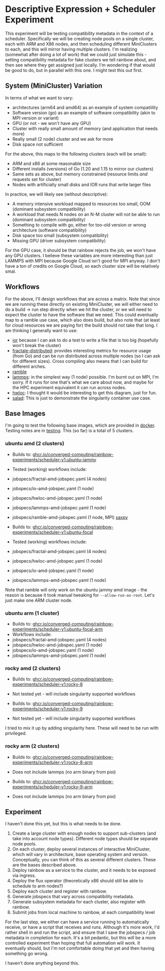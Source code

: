 # Descriptive Expression + Scheduler Experiment

This experiment will be testing compatibility metadata in the context of a scheduler. Specifically we will be creating node pools on a single cluster, each with ARM and X86 nodes, and then scheduling different MiniClusters to each, and this will mirror having multiple clusters. I'm realizing (somewhat after doing a lot of work) that we could just simulate this - setting compatibility metadata for fake clusters we tell rainbow about, and then see where they get assigned just locally. I'm wondering if that would be good to do, but in parallel with this one. I might test this out first.

## System (MiniCluster) Variation

In terms of what we want to vary:

 - architectures (arm64 and amd64) as an example of system compatiility
 - Software version (go) as an example of software compatibility (akin to MPI version or variant)
 - GPU (or not - we won't have any GPU)
 - Cluster with really small amount of memory (and application that needs more)
 - Really small (2 node) cluster and we ask for more
 - Disk space not sufficient
 
For the above, this maps to the following clusters (each will be small):

- ARM and x86 at some reasonable size
- Different installs (versions) of Go (1.20 and 1.15 to mirror our clusters)
- Same sets as above, but memory constrained (resource limits _and_ requests set for cluster)
- Nodes with artificially small disks and IOR runs that write larger files

In practice, we will likely see (without descriptive):

- A memory intensive workload mapped to resources too small, OOM (dominant subsystem compatibility)
- A workload that needs N nodes on an N-M cluster will not be able to run (dominant subsystem compatibility)
- Something to compile with go, either for too-old version or wrong architecture (software compatibility)
- Disk space too small (subsystem compatibility)
- Missing GPU (driver subsystem compatibility)

For the GPU case, it should be that rainbow rejects the job, we won't have any GPU clusters.
I believe these variables are more interesting than just LAMMPS with MPI because Google Cloud isn't good for MPI anyway.
I don't have a ton of credits on Google Cloud, so each cluster size will be relatively smal.

## Workflows

For the above, I'll design workflows that are across a matrix. Note that since we are running these directly on existing MiniCluster, we will either need to do a build -> run step directly when we hit the cluster, or we will need to expect the cluster to have the software that we need. This could eventually map to a ramble use case, which also does build, but also note that (at least for cloud resources we are paying for) the build should not take that long. I am thinking I generally want to use:

- [ior](https://github.com/hpc/ior) because I can ask to do a test to write a file that is too big (hopefully won't break the cluster)
- [fractale-distributed](https://github.com/converged-computing/fractale-distributed): provides interesting metrics for resource usage (from Go) and can be run distributed across multiple nodes (so I can ask for different sizes). Cross compiling also means that I can build for different arches.
- [ramble](https://github.com/LLNL/benchpark/blob/develop/.github/workflows/run.yml#L14)
- [lammps](jobspecs/lammps-amd-jobspec.yaml): in the simplest way (1 node) possible. I'm burnt out on MPI, I'm sorry. If it runs for one that's what we care about now, and maybe for the HPC experiment equivalent it can run across nodes.
- [hwloc](jobspecs/hwloc-amd-jobspec): I thought it would be interesting to get this diagram, just for fun.
- [salad](jobspecs/salad-amd-jobspec): This is just to demonstrate the singularity container use case.

## Base Images

I'm going to test the following base images, which are provided in [docker](docker).
Testing notes are in [testing](testing.md). This (so far) is a total of 5 clusters.

### ubuntu amd (2 clusters)

- Builds to: [ghcr.io/converged-computing/rainbow-experiments/scheduler-v1:ubuntu-jammy](./docker/ubuntu/Dockerfile.jammy)
- Tested (working) workflows include:
 - jobspecs/fractal-amd-jobspec.yaml (4 nodes)
 - jobspecs/io-amd-jobspec.yaml (1 node)
 - jobspecs/hwloc-amd-jobspec.yaml (1 node)
 - jobspecs/lammps-amd-jobspec.yaml (1 node)
 - jobspecs/ramble-amd-jobspec.yaml (1 node, MPI) [saxpy](https://github.com/LLNL/benchpark/blob/develop/.github/workflows/run.yml#L14)

- Builds to: [ghcr.io/converged-computing/rainbow-experiments/scheduler-v1:ubuntu-focal](./docker/ubuntu/Dockerfile.focal)
- Tested (working) workflows include:
 - jobspecs/fractal-amd-jobspec.yaml (4 nodes)
 - jobspecs/hwloc-amd-jobspec.yaml (1 node)
 - jobspecs/io-amd-jobspec.yaml (1 node)
 - jobspecs/lammps-amd-jobspec.yaml (1 node)

Note that ramble will only work on the ubuntu jammy amd image - the reason is because it took manual tweaking for `--allow-run-as-root`.
Let's just make one ARM cluster node.

### ubuntu arm (1 cluster)

- Builds to: [ghcr.io/converged-computing/rainbow-experiments/scheduler-v1:ubuntu-focal-arm](./docker/ubuntu/Dockerfile.focal)
- Workflows include:
 - jobspecs/fractal-amd-jobspec.yaml (4 nodes)
 - jobspecs/hwloc-amd-jobspec.yaml (1 node)
 - jobspecs/io-amd-jobspec.yaml (1 node)
 - jobspecs/lammps-amd-jobspec.yaml (1 node)


### rocky amd (2 clusters)

- Builds to: [ghcr.io/converged-computing/rainbow-experiments/scheduler-v1:rocky-8](./docker/rocky/Dockerfile)
- Not tested yet - will include singularity supported workflows

- Builds to: [ghcr.io/converged-computing/rainbow-experiments/scheduler-v1:rocky-9](./docker/rocky/Dockerfile)
- Not tested yet - will include singularity supported workflows

I tried to mix it up by adding singularity here. These will need to be run with privileged. 

### rocky arm (2 clusters)

- Builds to: [ghcr.io/converged-computing/rainbow-experiments/scheduler-v1:rocky-8-arm](./docker/rocky/Dockerfile)
- Does not include lammps (no arm binary from pixi)

- Builds to: [ghcr.io/converged-computing/rainbow-experiments/scheduler-v1:rocky-9-arm](./docker/rocky/Dockerfile)
- Does not include lammps (no arm binary from pixi)

## Experiment

I haven't done this yet, but this is what needs to be done.

1. Create a large cluster with enough nodes to support sub-clusters (and take into account node types). Different node types should be separate node pools.
2. On each cluster, deploy several instances of interactive MiniCluster, which will vary in architecture, base operating system and version.  Conceptually, you can think of this as several different clusters. These are the bases described above.
3. Deploy rainbow as a service to the cluster, and it needs to be exposed via ingress.
4. Deploy the flux operator (theoretically x86 should still be able to schedule to arm nodes?)
5. Deploy each cluster and register with rainbow.
6. Generate jobspecs that vary across compatibility metadata.
7. Generate subsystem metadata for each cluster, also register with rainbow.
8. Submit jobs from local machine to rainbow, at each compatibility level

For the last step, we either can have a service running to automatically receive, or have a script that receives and runs. Although it's more work, I'd rather shell in and run the script, and ensure that I save the jobspecs / job metadata in completion for each. It's a bit pedantic, but this will be a more controlled experiment than hoping that full automation will work. It eventually should, but I'm not comfortable doing that yet and then having something go wrong.

I haven't done anything beyond this.
